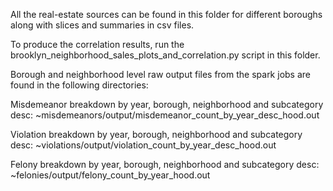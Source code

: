 All the real-estate sources can be found in this folder for different boroughs along with slices and summaries in csv files. 

To produce the correlation results, run the brooklyn_neighborhood_sales_plots_and_correlation.py script in this folder.

Borough and neighborhood level raw output files from the spark jobs are found in the following directories:

Misdemeanor breakdown by year, borough, neighborhood and subcategory desc:
~misdemeanors/output/misdemeanor_count_by_year_desc_hood.out

Violation breakdown by year, borough, neighborhood and subcategory desc:
~violations/output/violation_count_by_year_desc_hood.out

Felony breakdown by year, borough, neighborhood and subcategory desc:
~felonies/output/felony_count_by_year_hood.out
